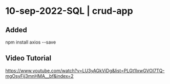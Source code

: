 # 10-sep-2022-SQL | crud-app

## Added
npm install axios --save

## Video Tutorial
https://www.youtube.com/watch?v=LU3yAGkViDg&list=PLGt1lxwGVOI7TQ-mgOsyFij3mnHMA__bf&index=2